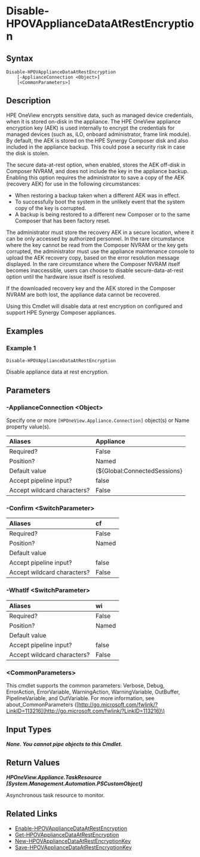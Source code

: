 ﻿---
description: Turn off HPE Synergy Composer data at rest encryption.
---

# Disable-HPOVApplianceDataAtRestEncryption

## Syntax

```text
Disable-HPOVApplianceDataAtRestEncryption
    [-ApplianceConnection <Object>]
    [<CommonParameters>]
```

## Description

HPE OneView encrypts sensitive data, such as managed device credentials, when it is stored on-disk in the appliance. The HPE OneView appliance encryption key (AEK) is used internally to encrypt the credentials for managed devices (such as, iLO, onboard administrator, frame link module). By default, the AEK is stored on the HPE Synergy Composer disk and also included in the appliance backup. This could pose a security risk in case the disk is stolen.

The secure data-at-rest option, when enabled, stores the AEK off-disk in Composer NVRAM, and does not include the key in the appliance backup. Enabling this option requires the administrator to save a copy of the AEK (recovery AEK) for use in the following circumstances:

*  When restoring a backup taken when a different AEK was in effect.
* To successfully boot the system in the unlikely event that the system copy of the key is corrupted.
* A backup is being restored to a different new Composer or to the same Composer that has been factory reset.

The administrator must store the recovery AEK in a secure location, where it can be only accessed by authorized personnel. In the rare circumstance where the key cannot be read from the Composer NVRAM or the key gets corrupted, the administrator must use the appliance maintenance console to upload the AEK recovery copy, based on the error resolution message displayed. In the rare circumstance where the Composer NVRAM itself becomes inaccessible, users can choose to disable secure-data-at-rest option until the hardware issue itself is resolved.

If the downloaded recovery key and the AEK stored in the Composer NVRAM are both lost, the appliance data cannot be recovered.

Using this Cmdlet will disable data at rest encryption on configured and support HPE Synergy Composer appliances.

## Examples

###  Example 1 

```text
Disable-HPOVApplianceDataAtRestEncryption
```

Disable appliance data at rest encryption.

## Parameters

### -ApplianceConnection &lt;Object&gt;

Specify one or more `[HPOneView.Appliance.Connection]` object(s) or Name property value(s).

| Aliases | Appliance |
| :--- | :--- |
| Required? | False |
| Position? | Named |
| Default value | (${Global:ConnectedSessions} | ? Default) |
| Accept pipeline input? | false |
| Accept wildcard characters? | False |

### -Confirm &lt;SwitchParameter&gt;



| Aliases | cf |
| :--- | :--- |
| Required? | False |
| Position? | Named |
| Default value |  |
| Accept pipeline input? | false |
| Accept wildcard characters? | False |

### -WhatIf &lt;SwitchParameter&gt;



| Aliases | wi |
| :--- | :--- |
| Required? | False |
| Position? | Named |
| Default value |  |
| Accept pipeline input? | false |
| Accept wildcard characters? | False |

### &lt;CommonParameters&gt;

This cmdlet supports the common parameters: Verbose, Debug, ErrorAction, ErrorVariable, WarningAction, WarningVariable, OutBuffer, PipelineVariable, and OutVariable. For more information, see about\_CommonParameters \([http://go.microsoft.com/fwlink/?LinkID=113216](http://go.microsoft.com/fwlink/?LinkID=113216)\)

## Input Types

_**None.  You cannot pipe objects to this Cmdlet.**_

## Return Values

_**HPOneView.Appliance.TaskResource [System.Management.Automation.PSCustomObject]**_

Asynchronous task resource to monitor.

## Related Links

* [Enable-HPOVApplianceDataAtRestEncryption](enable-hpovappliancedataatrestencryption.md)
* [Get-HPOVApplianceDataAtRestEncryption](get-hpovappliancedataatrestencryption.md)
* [New-HPOVApplianceDataAtRestEncryptionKey](new-hpovappliancedataatrestencryptionkey.md)
* [Save-HPOVApplianceDataAtRestEncryptionKey](save-hpovappliancedataatrestencryptionkey.md)
